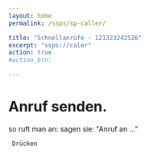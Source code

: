 ```yaml
---
layout: home
permalink: /ssps/sp-caller/

title: "Schnellanrüfe - 121323242526"
excerpt: "ssps://caler"
action: true
#action_btn:

---
```


# Anruf senden.
so ruft man an:  sagen sie: "Anruf an ..."

     Drücken
